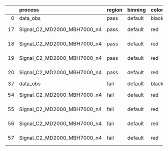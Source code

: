 |    | process                     | region   | binning   | color   | process_type   |   scale | variation   | source_filename                                                      | source_histname    | alias                       | title     |   combine_idx |     lnN |   shapes | syst_type   | direction   | variation_alias   |
|---:|:----------------------------|:---------|:----------|:--------|:---------------|--------:|:------------|:---------------------------------------------------------------------|:-------------------|:----------------------------|:----------|--------------:|--------:|---------:|:------------|:------------|:------------------|
|  0 | data_obs                    | pass     | default   | black   | DATA           |       1 | nominal     | ./histograms_for_2DAlphabet_v18//BH_Data.root                        | hpass              | Data                        | Data      |           nan | nan     |      nan | nan         | nan         | nan               |
| 17 | Signal_C2_MD2000_MBH7000_n4 | pass     | default   | red     | SIGNAL         |       1 | lumi        | ./histograms_for_2DAlphabet_v18//BH_Signal_C2_MD2000_MBH7000_n4.root | hpass              | Signal_C2_MD2000_MBH7000_n4 | BH signal |           nan |   1.016 |      nan | lnN         | nan         | nan               |
| 18 | Signal_C2_MD2000_MBH7000_n4 | pass     | default   | red     | SIGNAL         |       1 | SVM         | ./histograms_for_2DAlphabet_v18//BH_Signal_C2_MD2000_MBH7000_n4.root | hpass_SVMsyst_up   | Signal_C2_MD2000_MBH7000_n4 | BH signal |           nan | nan     |        1 | shapes      | Up          | SVMsyst           |
| 19 | Signal_C2_MD2000_MBH7000_n4 | pass     | default   | red     | SIGNAL         |       1 | SVM         | ./histograms_for_2DAlphabet_v18//BH_Signal_C2_MD2000_MBH7000_n4.root | hpass_SVMsyst_down | Signal_C2_MD2000_MBH7000_n4 | BH signal |           nan | nan     |        1 | shapes      | Down        | SVMsyst           |
| 20 | Signal_C2_MD2000_MBH7000_n4 | pass     | default   | red     | SIGNAL         |       1 | nominal     | ./histograms_for_2DAlphabet_v18//BH_Signal_C2_MD2000_MBH7000_n4.root | hpass              | Signal_C2_MD2000_MBH7000_n4 | BH signal |           nan | nan     |      nan | nan         | nan         | nan               |
| 37 | data_obs                    | fail     | default   | black   | DATA           |       1 | nominal     | ./histograms_for_2DAlphabet_v18//BH_Data.root                        | hfail              | Data                        | Data      |           nan | nan     |      nan | nan         | nan         | nan               |
| 54 | Signal_C2_MD2000_MBH7000_n4 | fail     | default   | red     | SIGNAL         |       1 | lumi        | ./histograms_for_2DAlphabet_v18//BH_Signal_C2_MD2000_MBH7000_n4.root | hfail              | Signal_C2_MD2000_MBH7000_n4 | BH signal |           nan |   1.016 |      nan | lnN         | nan         | nan               |
| 55 | Signal_C2_MD2000_MBH7000_n4 | fail     | default   | red     | SIGNAL         |       1 | SVM         | ./histograms_for_2DAlphabet_v18//BH_Signal_C2_MD2000_MBH7000_n4.root | hfail_SVMsyst_up   | Signal_C2_MD2000_MBH7000_n4 | BH signal |           nan | nan     |        1 | shapes      | Up          | SVMsyst           |
| 56 | Signal_C2_MD2000_MBH7000_n4 | fail     | default   | red     | SIGNAL         |       1 | SVM         | ./histograms_for_2DAlphabet_v18//BH_Signal_C2_MD2000_MBH7000_n4.root | hfail_SVMsyst_down | Signal_C2_MD2000_MBH7000_n4 | BH signal |           nan | nan     |        1 | shapes      | Down        | SVMsyst           |
| 57 | Signal_C2_MD2000_MBH7000_n4 | fail     | default   | red     | SIGNAL         |       1 | nominal     | ./histograms_for_2DAlphabet_v18//BH_Signal_C2_MD2000_MBH7000_n4.root | hfail              | Signal_C2_MD2000_MBH7000_n4 | BH signal |           nan | nan     |      nan | nan         | nan         | nan               |